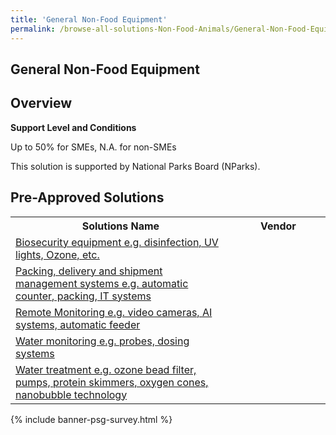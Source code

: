 ```yaml
---
title: 'General Non-Food Equipment'
permalink: /browse-all-solutions-Non-Food-Animals/General-Non-Food-Equipment
---
```


## General Non-Food Equipment
## Overview

**Support Level and Conditions**

Up to 50% for SMEs, N.A. for non-SMEs

This solution is supported by National Parks Board (NParks).

## Pre-Approved Solutions

<table>
<tr>
<th style='width: auto;'><b>Solutions Name</b></th>
<th style='width: 30%;'><b>Vendor</b></th>
</tr>
<tr>
<td><a href='/productivity-solutions-grant/solutionrepo/solution4254' target='_blank'>Biosecurity equipment e.g. disinfection, UV lights, Ozone, etc.</a><br></td>
<td></td>
</tr>
<tr>
<td><a href='/productivity-solutions-grant/solutionrepo/solution4255' target='_blank'>Packing, delivery and shipment management systems e.g. automatic counter, packing, IT systems</a><br></td>
<td></td>
</tr>
<tr>
<td><a href='/productivity-solutions-grant/solutionrepo/solution4256' target='_blank'>Remote Monitoring e.g. video cameras, AI systems, automatic feeder</a><br></td>
<td></td>
</tr>
<tr>
<td><a href='/productivity-solutions-grant/solutionrepo/solution4257' target='_blank'>Water monitoring e.g. probes, dosing systems</a><br></td>
<td></td>
</tr>
<tr>
<td><a href='/productivity-solutions-grant/solutionrepo/solution4258' target='_blank'>Water treatment e.g. ozone bead filter, pumps, protein skimmers, oxygen cones, nanobubble technology</a><br></td>
<td></td>
</tr>
</table>

{% include banner-psg-survey.html %}
